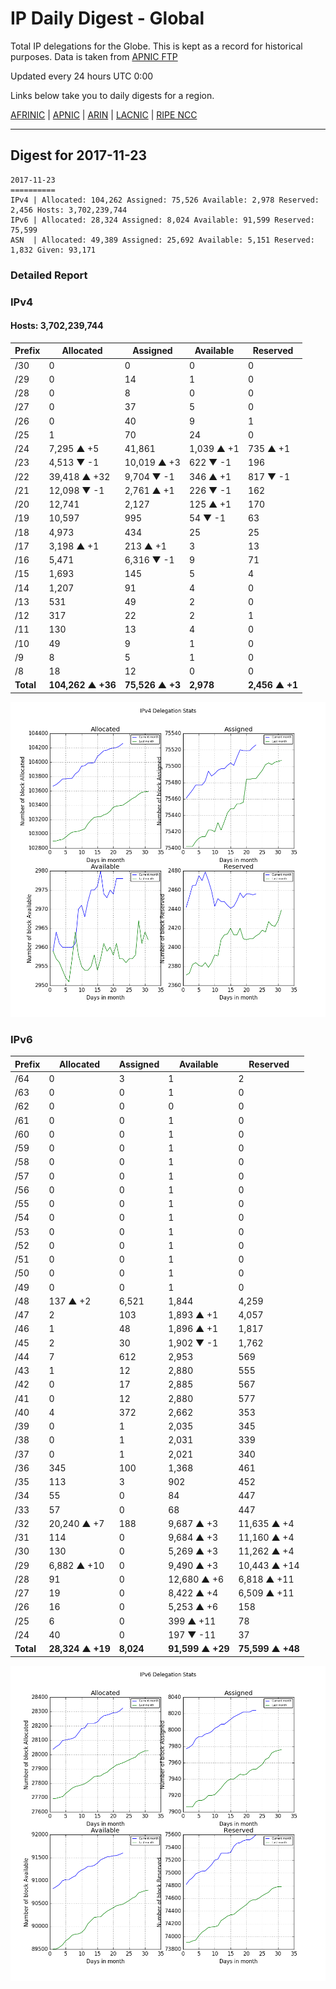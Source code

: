 # IP Daily Digest - Global

Total IP delegations for the Globe. This is kept as a record for historical purposes. Data is taken from [APNIC FTP](https://ftp.apnic.net/)

Updated every 24 hours UTC 0:00

Links below take you to daily digests for a region.

[AFRINIC](./archives/AFRINIC/) | [APNIC](./archives/APNIC/) | [ARIN](./archives/ARIN/) | [LACNIC](./archives/LACNIC/) | [RIPE NCC](./archives/RIPE_NCC/)

---

## Digest for 2017-11-23
```
2017-11-23
==========
IPv4 | Allocated: 104,262 Assigned: 75,526 Available: 2,978 Reserved: 2,456 Hosts: 3,702,239,744
IPv6 | Allocated: 28,324 Assigned: 8,024 Available: 91,599 Reserved: 75,599
ASN  | Allocated: 49,389 Assigned: 25,692 Available: 5,151 Reserved: 1,832 Given: 93,171
```

### Detailed Report

### IPv4

#### Hosts: **3,702,239,744**

| Prefix | Allocated | Assigned | Available | Reserved |
| ----- | ----- | ----- | ----- | ----- |
| /30 | 0 | 0 | 0 | 0 |
| /29 | 0 | 14 | 1 | 0 |
| /28 | 0 | 8 | 0 | 0 |
| /27 | 0 | 37 | 5 | 0 |
| /26 | 0 | 40 | 9 | 1 |
| /25 | 1 | 70 | 24 | 0 |
| /24 | 7,295 ▲ +5 | 41,861 | 1,039 ▲ +1 | 735 ▲ +1 |
| /23 | 4,513 ▼ -1 | 10,019 ▲ +3 | 622 ▼ -1 | 196 |
| /22 | 39,418 ▲ +32 | 9,704 ▼ -1 | 346 ▲ +1 | 817 ▼ -1 |
| /21 | 12,098 ▼ -1 | 2,761 ▲ +1 | 226 ▼ -1 | 162 |
| /20 | 12,741 | 2,127 | 125 ▲ +1 | 170 |
| /19 | 10,597 | 995 | 54 ▼ -1 | 63 |
| /18 | 4,973 | 434 | 25 | 25 |
| /17 | 3,198 ▲ +1 | 213 ▲ +1 | 3 | 13 |
| /16 | 5,471 | 6,316 ▼ -1 | 9 | 71 |
| /15 | 1,693 | 145 | 5 | 4 |
| /14 | 1,207 | 91 | 4 | 0 |
| /13 | 531 | 49 | 2 | 0 |
| /12 | 317 | 22 | 2 | 1 |
| /11 | 130 | 13 | 4 | 0 |
| /10 | 49 | 9 | 1 | 0 |
| /9 | 8 | 5 | 1 | 0 |
| /8 | 18 | 12 | 0 | 0 |
| **Total** | **104,262 ▲ +36** | **75,526 ▲ +3** | **2,978** | **2,456 ▲ +1** |

![ipv4-stats](ipv4-figure.png)

### IPv6

| Prefix | Allocated | Assigned | Available | Reserved |
| ----- | ----- | ----- | ----- | ----- |
| /64 | 0 | 3 | 1 | 2 |
| /63 | 0 | 0 | 1 | 0 |
| /62 | 0 | 0 | 0 | 0 |
| /61 | 0 | 0 | 1 | 0 |
| /60 | 0 | 0 | 1 | 0 |
| /59 | 0 | 0 | 1 | 0 |
| /58 | 0 | 0 | 1 | 0 |
| /57 | 0 | 0 | 1 | 0 |
| /56 | 0 | 0 | 1 | 0 |
| /55 | 0 | 0 | 1 | 0 |
| /54 | 0 | 0 | 1 | 0 |
| /53 | 0 | 0 | 1 | 0 |
| /52 | 0 | 0 | 1 | 0 |
| /51 | 0 | 0 | 1 | 0 |
| /50 | 0 | 0 | 1 | 0 |
| /49 | 0 | 0 | 1 | 0 |
| /48 | 137 ▲ +2 | 6,521 | 1,844 | 4,259 |
| /47 | 2 | 103 | 1,893 ▲ +1 | 4,057 |
| /46 | 1 | 48 | 1,896 ▲ +1 | 1,817 |
| /45 | 2 | 30 | 1,902 ▼ -1 | 1,762 |
| /44 | 7 | 612 | 2,953 | 569 |
| /43 | 1 | 12 | 2,880 | 555 |
| /42 | 0 | 17 | 2,885 | 567 |
| /41 | 0 | 12 | 2,880 | 577 |
| /40 | 4 | 372 | 2,662 | 353 |
| /39 | 0 | 1 | 2,035 | 345 |
| /38 | 0 | 1 | 2,031 | 339 |
| /37 | 0 | 1 | 2,021 | 340 |
| /36 | 345 | 100 | 1,368 | 461 |
| /35 | 113 | 3 | 902 | 452 |
| /34 | 55 | 0 | 84 | 447 |
| /33 | 57 | 0 | 68 | 447 |
| /32 | 20,240 ▲ +7 | 188 | 9,687 ▲ +3 | 11,635 ▲ +4 |
| /31 | 114 | 0 | 9,684 ▲ +3 | 11,160 ▲ +4 |
| /30 | 130 | 0 | 5,269 ▲ +3 | 11,262 ▲ +4 |
| /29 | 6,882 ▲ +10 | 0 | 9,490 ▲ +3 | 10,443 ▲ +14 |
| /28 | 91 | 0 | 12,680 ▲ +6 | 6,818 ▲ +11 |
| /27 | 19 | 0 | 8,422 ▲ +4 | 6,509 ▲ +11 |
| /26 | 16 | 0 | 5,253 ▲ +6 | 158 |
| /25 | 6 | 0 | 399 ▲ +11 | 78 |
| /24 | 40 | 0 | 197 ▼ -11 | 37 |
| **Total** | **28,324 ▲ +19** | **8,024** | **91,599 ▲ +29** | **75,599 ▲ +48** |

![ipv6-stats](ipv6-figure.png)